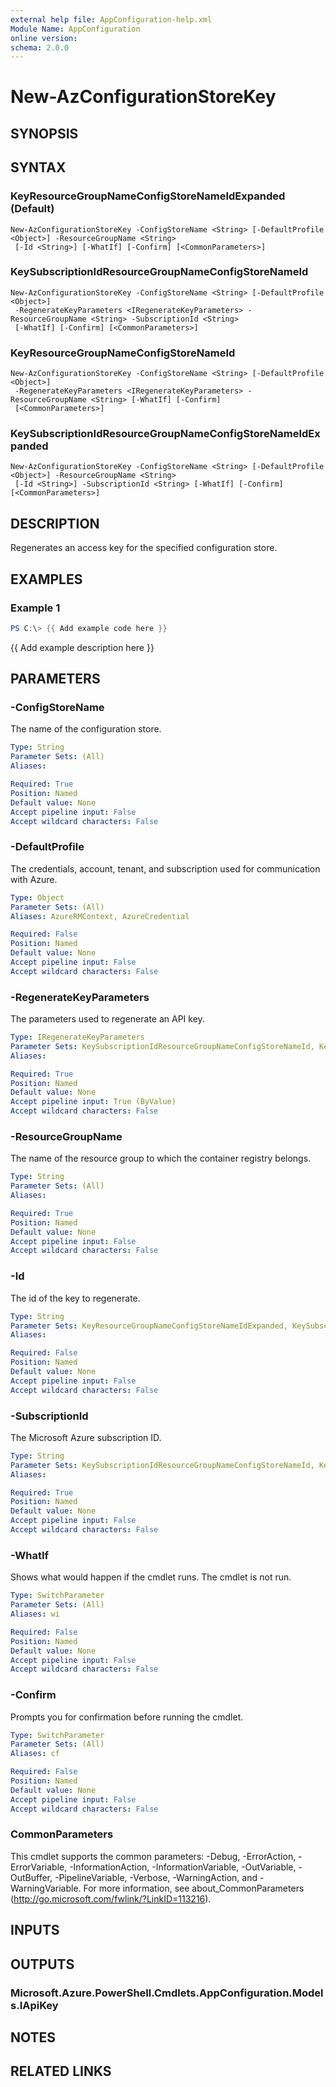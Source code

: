 ```yaml
---
external help file: AppConfiguration-help.xml
Module Name: AppConfiguration
online version:
schema: 2.0.0
---
```


# New-AzConfigurationStoreKey

## SYNOPSIS

## SYNTAX

### KeyResourceGroupNameConfigStoreNameIdExpanded (Default)
```
New-AzConfigurationStoreKey -ConfigStoreName <String> [-DefaultProfile <Object>] -ResourceGroupName <String>
 [-Id <String>] [-WhatIf] [-Confirm] [<CommonParameters>]
```

### KeySubscriptionIdResourceGroupNameConfigStoreNameId
```
New-AzConfigurationStoreKey -ConfigStoreName <String> [-DefaultProfile <Object>]
 -RegenerateKeyParameters <IRegenerateKeyParameters> -ResourceGroupName <String> -SubscriptionId <String>
 [-WhatIf] [-Confirm] [<CommonParameters>]
```

### KeyResourceGroupNameConfigStoreNameId
```
New-AzConfigurationStoreKey -ConfigStoreName <String> [-DefaultProfile <Object>]
 -RegenerateKeyParameters <IRegenerateKeyParameters> -ResourceGroupName <String> [-WhatIf] [-Confirm]
 [<CommonParameters>]
```

### KeySubscriptionIdResourceGroupNameConfigStoreNameIdExpanded
```
New-AzConfigurationStoreKey -ConfigStoreName <String> [-DefaultProfile <Object>] -ResourceGroupName <String>
 [-Id <String>] -SubscriptionId <String> [-WhatIf] [-Confirm] [<CommonParameters>]
```

## DESCRIPTION
Regenerates an access key for the specified configuration store.

## EXAMPLES

### Example 1
```powershell
PS C:\> {{ Add example code here }}
```

{{ Add example description here }}

## PARAMETERS

### -ConfigStoreName
The name of the configuration store.

```yaml
Type: String
Parameter Sets: (All)
Aliases:

Required: True
Position: Named
Default value: None
Accept pipeline input: False
Accept wildcard characters: False
```

### -DefaultProfile
The credentials, account, tenant, and subscription used for communication with Azure.

```yaml
Type: Object
Parameter Sets: (All)
Aliases: AzureRMContext, AzureCredential

Required: False
Position: Named
Default value: None
Accept pipeline input: False
Accept wildcard characters: False
```

### -RegenerateKeyParameters
The parameters used to regenerate an API key.

```yaml
Type: IRegenerateKeyParameters
Parameter Sets: KeySubscriptionIdResourceGroupNameConfigStoreNameId, KeyResourceGroupNameConfigStoreNameId
Aliases:

Required: True
Position: Named
Default value: None
Accept pipeline input: True (ByValue)
Accept wildcard characters: False
```

### -ResourceGroupName
The name of the resource group to which the container registry belongs.

```yaml
Type: String
Parameter Sets: (All)
Aliases:

Required: True
Position: Named
Default value: None
Accept pipeline input: False
Accept wildcard characters: False
```

### -Id
The id of the key to regenerate.

```yaml
Type: String
Parameter Sets: KeyResourceGroupNameConfigStoreNameIdExpanded, KeySubscriptionIdResourceGroupNameConfigStoreNameIdExpanded
Aliases:

Required: False
Position: Named
Default value: None
Accept pipeline input: False
Accept wildcard characters: False
```

### -SubscriptionId
The Microsoft Azure subscription ID.

```yaml
Type: String
Parameter Sets: KeySubscriptionIdResourceGroupNameConfigStoreNameId, KeySubscriptionIdResourceGroupNameConfigStoreNameIdExpanded
Aliases:

Required: True
Position: Named
Default value: None
Accept pipeline input: False
Accept wildcard characters: False
```

### -WhatIf
Shows what would happen if the cmdlet runs.
The cmdlet is not run.

```yaml
Type: SwitchParameter
Parameter Sets: (All)
Aliases: wi

Required: False
Position: Named
Default value: None
Accept pipeline input: False
Accept wildcard characters: False
```

### -Confirm
Prompts you for confirmation before running the cmdlet.

```yaml
Type: SwitchParameter
Parameter Sets: (All)
Aliases: cf

Required: False
Position: Named
Default value: None
Accept pipeline input: False
Accept wildcard characters: False
```

### CommonParameters
This cmdlet supports the common parameters: -Debug, -ErrorAction, -ErrorVariable, -InformationAction, -InformationVariable, -OutVariable, -OutBuffer, -PipelineVariable, -Verbose, -WarningAction, and -WarningVariable.
For more information, see about_CommonParameters (http://go.microsoft.com/fwlink/?LinkID=113216).

## INPUTS

## OUTPUTS

### Microsoft.Azure.PowerShell.Cmdlets.AppConfiguration.Models.IApiKey
## NOTES

## RELATED LINKS

